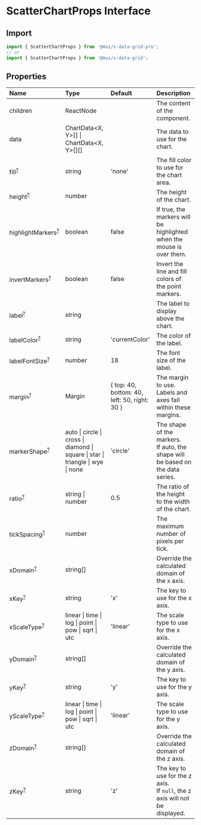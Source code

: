 # ScatterChartProps Interface

<p class="description"></p>

## Import

```js
import { ScatterChartProps } from '@mui/x-data-grid-pro';
// or
import { ScatterChartProps } from '@mui/x-data-grid';
```

## Properties

| Name                                                                                               | Type                                                                                                           | Default                                                                              | Description                                                                         |
| :------------------------------------------------------------------------------------------------- | :------------------------------------------------------------------------------------------------------------- | :----------------------------------------------------------------------------------- | :---------------------------------------------------------------------------------- |
| <span class="prop-name">children</span>                                                            | <span class="prop-type">ReactNode</span>                                                                       |                                                                                      | The content of the component.                                                       |
| <span class="prop-name">data</span>                                                                | <span class="prop-type">ChartData&lt;X, Y&gt;[] \| ChartData&lt;X, Y&gt;[][]</span>                            |                                                                                      | The data to use for the chart.                                                      |
| <span class="prop-name optional">fill<sup><abbr title="optional">?</abbr></sup></span>             | <span class="prop-type">string</span>                                                                          | <span class="prop-default">'none'<br /></span>                                       | The fill color to use for the chart area.                                           |
| <span class="prop-name optional">height<sup><abbr title="optional">?</abbr></sup></span>           | <span class="prop-type">number</span>                                                                          |                                                                                      | The height of the chart.                                                            |
| <span class="prop-name optional">highlightMarkers<sup><abbr title="optional">?</abbr></sup></span> | <span class="prop-type">boolean</span>                                                                         | <span class="prop-default">false<br /></span>                                        | If true, the markers will be highlighted when the mouse is over them.               |
| <span class="prop-name optional">invertMarkers<sup><abbr title="optional">?</abbr></sup></span>    | <span class="prop-type">boolean</span>                                                                         | <span class="prop-default">false<br /></span>                                        | Invert the line and fill colors of the point markers.                               |
| <span class="prop-name optional">label<sup><abbr title="optional">?</abbr></sup></span>            | <span class="prop-type">string</span>                                                                          |                                                                                      | The label to display above the chart.                                               |
| <span class="prop-name optional">labelColor<sup><abbr title="optional">?</abbr></sup></span>       | <span class="prop-type">string</span>                                                                          | <span class="prop-default">'currentColor'<br /></span>                               | The color of the label.                                                             |
| <span class="prop-name optional">labelFontSize<sup><abbr title="optional">?</abbr></sup></span>    | <span class="prop-type">number</span>                                                                          | <span class="prop-default">18<br /></span>                                           | The font size of the label.                                                         |
| <span class="prop-name optional">margin<sup><abbr title="optional">?</abbr></sup></span>           | <span class="prop-type">Margin</span>                                                                          | <span class="prop-default">{ top: 40, bottom: 40, left: 50, right: 30 }<br /></span> | The margin to use.<br />Labels and axes fall within these margins.                  |
| <span class="prop-name optional">markerShape<sup><abbr title="optional">?</abbr></sup></span>      | <span class="prop-type">auto \| circle \| cross \| diamond \| square \| star \| triangle \| wye \| none</span> | <span class="prop-default">'circle'<br /></span>                                     | The shape of the markers.<br />If auto, the shape will be based on the data series. |
| <span class="prop-name optional">ratio<sup><abbr title="optional">?</abbr></sup></span>            | <span class="prop-type">string \| number</span>                                                                | <span class="prop-default">0.5<br /></span>                                          | The ratio of the height to the width of the chart.                                  |
| <span class="prop-name optional">tickSpacing<sup><abbr title="optional">?</abbr></sup></span>      | <span class="prop-type">number</span>                                                                          |                                                                                      | The maximum number of pixels per tick.                                              |
| <span class="prop-name optional">xDomain<sup><abbr title="optional">?</abbr></sup></span>          | <span class="prop-type">string[]</span>                                                                        |                                                                                      | Override the calculated domain of the x axis.                                       |
| <span class="prop-name optional">xKey<sup><abbr title="optional">?</abbr></sup></span>             | <span class="prop-type">string</span>                                                                          | <span class="prop-default">'x'<br /></span>                                          | The key to use for the x axis.                                                      |
| <span class="prop-name optional">xScaleType<sup><abbr title="optional">?</abbr></sup></span>       | <span class="prop-type">linear \| time \| log \| point \| pow \| sqrt \| utc</span>                            | <span class="prop-default">'linear'<br /></span>                                     | The scale type to use for the x axis.                                               |
| <span class="prop-name optional">yDomain<sup><abbr title="optional">?</abbr></sup></span>          | <span class="prop-type">string[]</span>                                                                        |                                                                                      | Override the calculated domain of the y axis.                                       |
| <span class="prop-name optional">yKey<sup><abbr title="optional">?</abbr></sup></span>             | <span class="prop-type">string</span>                                                                          | <span class="prop-default">'y'<br /></span>                                          | The key to use for the y axis.                                                      |
| <span class="prop-name optional">yScaleType<sup><abbr title="optional">?</abbr></sup></span>       | <span class="prop-type">linear \| time \| log \| point \| pow \| sqrt \| utc</span>                            | <span class="prop-default">'linear'<br /></span>                                     | The scale type to use for the y axis.                                               |
| <span class="prop-name optional">zDomain<sup><abbr title="optional">?</abbr></sup></span>          | <span class="prop-type">string[]</span>                                                                        |                                                                                      | Override the calculated domain of the z axis.                                       |
| <span class="prop-name optional">zKey<sup><abbr title="optional">?</abbr></sup></span>             | <span class="prop-type">string</span>                                                                          | <span class="prop-default">'z'<br /></span>                                          | The key to use for the z axis.<br />If `null`, the z axis will not be displayed.    |
